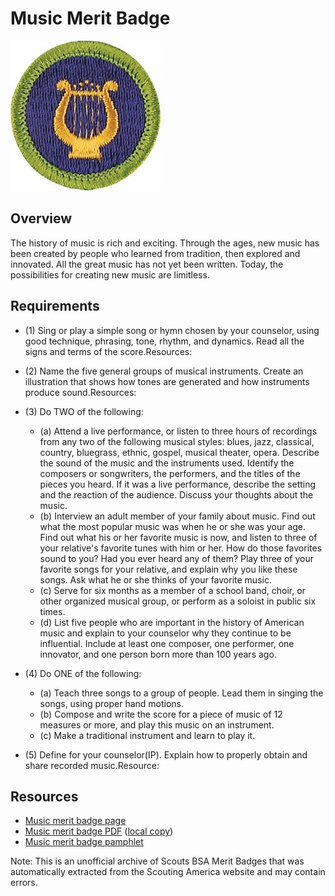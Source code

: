 

# Music Merit Badge

![Music Merit Badge](images/music-merit-badge.jpg)

## Overview



The history of music is rich and exciting. Through the ages, new music has been created by people who learned from tradition, then explored and innovated. All the great music has not yet been written. Today, the possibilities for creating new music are limitless.

## Requirements

* (1) Sing or play a simple song or hymn chosen by your counselor, using good technique, phrasing, tone, rhythm, and dynamics. Read all the signs and terms of the score.Resources:
* (2) Name the five general groups of musical instruments. Create an illustration that shows how tones are generated and how instruments produce sound.Resources:
* (3) Do TWO of the following:
    * (a) Attend a live performance, or listen to three hours of recordings from any two of the following musical styles: blues, jazz, classical, country, bluegrass, ethnic, gospel, musical theater, opera. Describe the sound of the music and the instruments used. Identify the composers or songwriters, the performers, and the titles of the pieces you heard. If it was a live performance, describe the setting and the reaction of the audience. Discuss your thoughts about the music.
    * (b) Interview an adult member of your family about music. Find out what the most popular music was when he or she was your age. Find out what his or her favorite music is now, and listen to three of your relative's favorite tunes with him or her. How do those favorites sound to you? Had you ever heard any of them? Play three of your favorite songs for your relative, and explain why you like these songs. Ask what he or she thinks of your favorite music.
    * (c) Serve for six months as a member of a school band, choir, or other organized musical group, or perform as a soloist in public six times.
    * (d) List five people who are important in the history of American music and explain to your counselor why they continue to be influential. Include at least one composer, one performer, one innovator, and one person born more than 100 years ago.


* (4) Do ONE of the following:
    * (a) Teach three songs to a group of people. Lead them in singing the songs, using proper hand motions.
    * (b) Compose and write the score for a piece of music of 12 measures or more, and play this music on an instrument.
    * (c) Make a traditional instrument and learn to play it.


* (5) Define for your counselor(IP). Explain how to properly obtain and share recorded music.Resource:


## Resources

- [Music merit badge page](https://www.scouting.org/merit-badges/music/)
- [Music merit badge PDF](https://filestore.scouting.org/filestore/Merit_Badge_ReqandRes/Pamphlets/Music%20Bugling_2024.pdf) ([local copy](files/music-merit-badge.pdf))
- [Music merit badge pamphlet](https://www.scoutshop.org/music-and-bugling-merit-badge-pamphlet-650736.html)

Note: This is an unofficial archive of Scouts BSA Merit Badges that was automatically extracted from the Scouting America website and may contain errors.